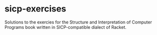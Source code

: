 # sicp-exercises
Solutions to the exercies for the Structure and Interpretation of Computer Programs book written in SICP-compatible dialect of Racket.
